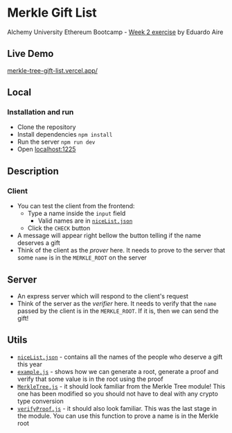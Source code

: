 # Merkle Gift List

Alchemy University Ethereum Bootcamp - [Week 2 exercise](https://github.com/ChainShot/GiftList) by Eduardo Aire

## Live Demo

[merkle-tree-gift-list.vercel.app/](https://merkle-tree-gift-list.vercel.app/)

## Local

### Installation and run

-   Clone the repository
-   Install dependencies `npm install`
-   Run the server `npm run dev`
-   Open [localhost:1225](http://localhost:1225)

## Description

### Client

-   You can test the client from the frontend:
    -   Type a name inside the `input` field
        -   Valid names are in [`niceList.json`](./utils/niceList.json)
    -   Click the `CHECK` button
-   A message will appear right bellow the button telling if the name deserves a gift
-   Think of the client as the _prover_ here. It needs to prove to the server that some `name` is in the `MERKLE_ROOT` on the server

## Server

-   An express server which will respond to the client's request
-   Think of the server as the _verifier_ here. It needs to verify that the `name` passed by the client is in the `MERKLE_ROOT`. If it is, then we can send the gift!

## Utils

-   [`niceList.json`](./utils/niceList.json) - contains all the names of the people who deserve a gift this year
-   [`example.js`](./utils/example.js) - shows how we can generate a root, generate a proof and verify that some value is in the root using the proof
-   [`MerkleTree.js`](./utils/MerkleTree.js) - it should look familiar from the Merkle Tree module! This one has been modified so you should not have to deal with any crypto type conversion
-   [`verifyProof.js`](./utils/verifyProof.js) - it should also look familiar. This was the last stage in the module. You can use this function to prove a name is in the Merkle root
